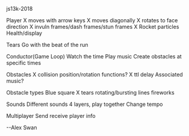 js13k-2018

Player
X moves with arrow keys
X moves diagonally
X rotates to face direction
X invuln frames/dash frames/stun frames
X Rocket particles
Health/display

Tears
Go with the beat of the run

Conductor(Game Loop)
Watch the time
Play music
Create obstacles at specific times

Obstacles
X collision
position/rotation functions?
X ttl
delay
Associated music?

Obstacle types
Blue square
X tears
rotating/bursting lines
fireworks


Sounds
Different sounds
4 layers, play together
Change tempo

Multiplayer
Send receive player info


--Alex Swan